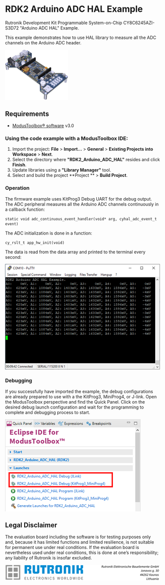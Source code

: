 # RDK2 Arduino ADC HAL Example

Rutronik Development Kit Programmable System-on-Chip CY8C6245AZI-S3D72 "Arduino ADC HAL" Example. 

This example demonstrates how to use HAL library to measure all the ADC channels on the Arduino ADC header. 

 <img src="images/rutdevkit_model.png" style="zoom:20%;" />

## Requirements

- [ModusToolbox® software](https://www.infineon.com/cms/en/design-support/tools/sdk/modustoolbox-software/) v3.0

### Using the code example with a ModusToolbox IDE:

1. Import the project: **File** > **Import...** > **General** > **Existing Projects into Workspace** > **Next**.
2. Select the directory where **"RDK2_Arduino_ADC_HAL"** resides and click  **Finish**.
3. Update libraries using  a **"Library Manager"** tool.
4. Select and build the project **Project ** > **Build Project**.

### Operation

The firmware example uses KitProg3 Debug UART for the debug output. The ADC peripheral measures all the Arduino ADC channels continuously in a callback function:

```
static void adc_continuous_event_handler(void* arg, cyhal_adc_event_t event)
```

The ADC initialization is done in a function:

```
cy_rslt_t app_hw_init(void)
```

The data is read from the data array and printed to the terminal every second:

<img src="images/terminal.png" style="zoom:100%;" />

### Debugging

If you successfully have imported the example, the debug configurations are already prepared to use with a the KitProg3, MiniProg4, or J-link. Open the ModusToolbox perspective and find the Quick Panel. Click on the desired debug launch configuration and wait for the programming to complete and debugging process to start.

<img src="images/debugging.png" style="zoom:100%;" />

## Legal Disclaimer

The evaluation board including the software is for testing purposes only and, because it has limited functions and limited resilience, is not suitable for permanent use under real conditions. If the evaluation board is nevertheless used under real conditions, this is done at one’s responsibility; any liability of Rutronik is insofar excluded. 

<img src="images/rutronik_origin_kaunas.png" style="zoom:50%;" />




